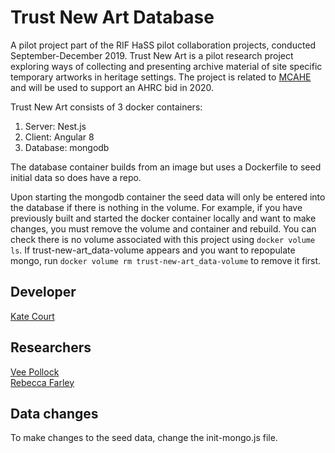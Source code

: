 # Trust New Art Database
A pilot project part of the RIF HaSS pilot collaboration projects, conducted September-December 2019. Trust New Art is a pilot research project exploring ways of collecting and presenting archive material of site specific temporary artworks in heritage settings. 
The project is related to [MCAHE](https://research.ncl.ac.uk/mcahe/) and will be used to support an AHRC bid in 2020.

Trust New Art consists of 3 docker containers:
1. Server: Nest.js
2. Client: Angular 8
3. Database: mongodb 

The database container builds from an image but uses a Dockerfile to seed initial data so does have a repo. 

Upon starting the mongodb container the seed data will only be entered into the database if there is nothing in the volume. 
For example, if you have previously built and started the docker container locally and want to make changes, you must remove the volume and container and rebuild. 
You can check there is no volume associated with this project using ```docker volume ls```. If trust-new-art_data-volume appears and you want to repopulate mongo, run ```docker volume rm trust-new-art_data-volume``` to remove it first.

## Developer
[Kate Court](www.github.com/katecourt)   

## Researchers
[Vee Pollock](https://www.ncl.ac.uk/sacs/staff/profile/vendapollock.html)   
[Rebecca Farley](https://www.ncl.ac.uk/sacs/staff/profile/rebeccafarley.html)   

## Data changes
To make changes to the seed data, change the init-mongo.js file.
